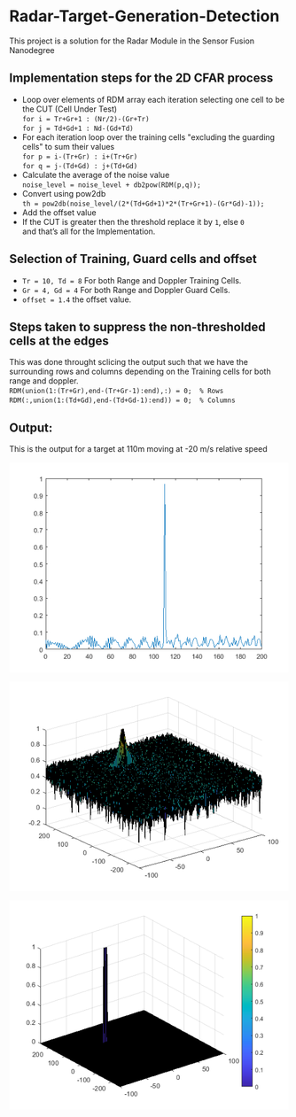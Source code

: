 # Radar-Target-Generation-Detection

This project is a solution for the Radar Module in the Sensor Fusion Nanodegree

## Implementation steps for the 2D CFAR process
* Loop over elements of RDM array each iteration selecting one cell to be the CUT (Cell Under Test)<br>
`for i = Tr+Gr+1 : (Nr/2)-(Gr+Tr)`<br>
`for j = Td+Gd+1 : Nd-(Gd+Td)`
* For each iteration loop over the training cells "excluding the guarding cells" to sum their values<br>
`for p = i-(Tr+Gr) : i+(Tr+Gr)`<br>
`for q = j-(Td+Gd) : j+(Td+Gd)`
* Calculate the average of the noise value<br>
`noise_level = noise_level + db2pow(RDM(p,q));`
* Convert using pow2db<br>
`th = pow2db(noise_level/(2*(Td+Gd+1)*2*(Tr+Gr+1)-(Gr*Gd)-1));`
* Add the offset value
* If the CUT is greater then the threshold replace it by `1`, else `0` <br>
and that’s all for the Implementation.

## Selection of Training, Guard cells and offset
* `Tr = 10, Td = 8` For both Range and Doppler Training Cells.
* `Gr = 4, Gd = 4` For both Range and Doppler Guard Cells.
* `offset = 1.4` the offset value.

## Steps taken to suppress the non-thresholded cells at the edges
This was done throught sclicing the output such that we have the surrounding rows and columns depending on the Training cells for both range and doppler.<br>
`RDM(union(1:(Tr+Gr),end-(Tr+Gr-1):end),:) = 0;  % Rows`<br>
`RDM(:,union(1:(Td+Gd),end-(Td+Gd-1):end)) = 0;  % Columns`

## Output:
This is the output for a target at 110m moving at -20 m/s relative speed<br><br>
![alt text](https://github.com/rshn1994/Radar-Target-Generation-Detection/blob/master/pictures/img01.png)

![alt text](https://github.com/rshn1994/Radar-Target-Generation-Detection/blob/master/pictures/img02.png)

![alt text](https://github.com/rshn1994/Radar-Target-Generation-Detection/blob/master/pictures/img03.png)
